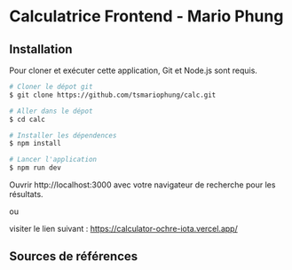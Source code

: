 # Calculatrice Frontend - Mario Phung

## Installation

Pour cloner et exécuter cette application, Git et Node.js sont requis.

```bash
# Cloner le dépot git
$ git clone https://github.com/tsmariophung/calc.git

# Aller dans le dépot
$ cd calc

# Installer les dépendences
$ npm install

# Lancer l'application
$ npm run dev
```

Ouvrir http://localhost:3000 avec votre navigateur de recherche pour les résultats.

ou

visiter le lien suivant : https://calculator-ochre-iota.vercel.app/

## Sources de références
